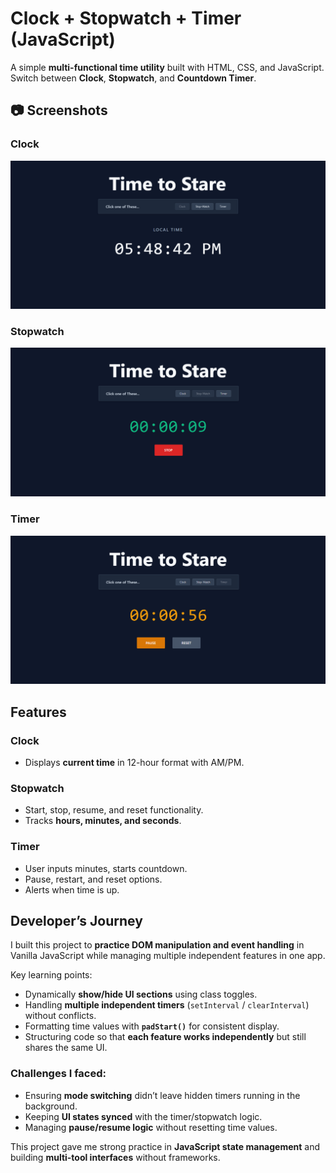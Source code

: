 # Clock + Stopwatch + Timer (JavaScript)

A simple **multi-functional time utility** built with HTML, CSS, and JavaScript.  
Switch between **Clock**, **Stopwatch**, and **Countdown Timer**.

## 📷 Screenshots

### Clock
![Clock Screenshot](ScreenShot1.png)

### Stopwatch
![Stopwatch Screenshot](ScreenShot2.png)

### Timer
![Timer Screenshot](ScreenShot3.png)

## Features

### Clock
- Displays **current time** in 12-hour format with AM/PM.

### Stopwatch
- Start, stop, resume, and reset functionality.
- Tracks **hours, minutes, and seconds**.

### Timer
- User inputs minutes, starts countdown.
- Pause, restart, and reset options.
- Alerts when time is up.

## Developer’s Journey

I built this project to **practice DOM manipulation and event handling** in Vanilla JavaScript while managing multiple independent features in one app.

Key learning points:
- Dynamically **show/hide UI sections** using class toggles.
- Handling **multiple independent timers** (`setInterval` / `clearInterval`) without conflicts.
- Formatting time values with **`padStart()`** for consistent display.
- Structuring code so that **each feature works independently** but still shares the same UI.

### Challenges I faced:
- Ensuring **mode switching** didn’t leave hidden timers running in the background.
- Keeping **UI states synced** with the timer/stopwatch logic.
- Managing **pause/resume logic** without resetting time values.

This project gave me strong practice in **JavaScript state management** and building **multi-tool interfaces** without frameworks.